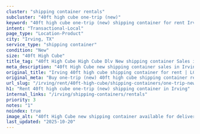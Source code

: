 ```yaml
---
cluster: "shipping container rentals"
subcluster: "40ft high cube one-trip (new)"
keyword: "40ft high cube one-trip (new) shipping container for rent Irving, TX"
intent: "Transactional-Local"
page_type: "Location-Product"
city: "Irving, TX"
service_type: "shipping container"
condition: "New"
size: "40ft High Cube"
title_tag: "40ft High Cube High Cube Dlv New shipping container Sales in Irving | LC Container"
meta_description: "40ft High Cube new shipping container sales in Irving. High cube containers with extra height. Fast delivery, competitive pricing. Serving shipping containers area. Quote ID: 90T. Call (214) 524-4168 for your free quote today."
original_title: "Irving 40ft high cube shipping container for rent | LC"
original_meta: "Buy one-trip (new) 40ft high cube shipping container rent with local delivery in Irving, TX. LC Container — local Since 2003. Request a fast quote today."
url_slug: "/irving/rent/40ft-high-cube/shipping-containers/one-trip-new"
h1: "Rent 40ft high cube one-trip (new) shipping container in Irving"
internal_links: "/irving/shipping-containers/rentals"
priority: 3
notes: "1"
noindex: true
image_alt: "40ft High Cube new shipping container available for delivery in Irving"
last_updated: "2025-10-20"
---
```


<!-- TODO: Add unique city/inventory copy, images, and internal links here. -->
